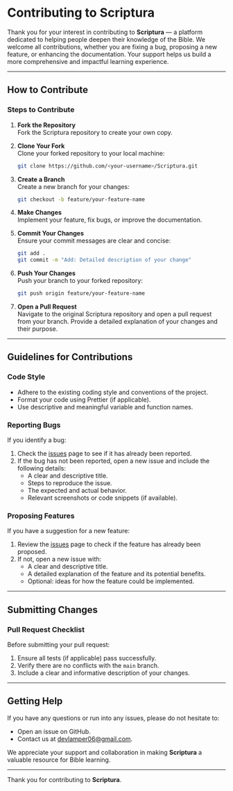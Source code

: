 # Contributing to Scriptura

Thank you for your interest in contributing to **Scriptura** — a platform dedicated to helping people deepen their knowledge of the Bible.
We welcome all contributions, whether you are fixing a bug, proposing a new feature, or enhancing the documentation. Your support helps us build a more comprehensive and impactful learning experience.

---

## How to Contribute

### Steps to Contribute

1. **Fork the Repository**  
   Fork the Scriptura repository to create your own copy.

2. **Clone Your Fork**  
   Clone your forked repository to your local machine:
   ```bash
   git clone https://github.com/<your-username>/Scriptura.git
   ```

3. **Create a Branch**  
   Create a new branch for your changes:
   ```bash
   git checkout -b feature/your-feature-name
   ```

4. **Make Changes**  
   Implement your feature, fix bugs, or improve the documentation.

5. **Commit Your Changes**  
   Ensure your commit messages are clear and concise:
   ```bash
   git add .
   git commit -m "Add: Detailed description of your change"
   ```

6. **Push Your Changes**  
   Push your branch to your forked repository:
   ```bash
   git push origin feature/your-feature-name
   ```

7. **Open a Pull Request**  
   Navigate to the original Scriptura repository and open a pull request from your branch.
   Provide a detailed explanation of your changes and their purpose.

---

## Guidelines for Contributions

### Code Style
- Adhere to the existing coding style and conventions of the project.
- Format your code using Prettier (if applicable).
- Use descriptive and meaningful variable and function names.

### Reporting Bugs
If you identify a bug:
1. Check the [issues](https://github.com/<your-repo>/Scriptura/issues) page to see if it has already been reported.
2. If the bug has not been reported, open a new issue and include the following details:
   - A clear and descriptive title.
   - Steps to reproduce the issue.
   - The expected and actual behavior.
   - Relevant screenshots or code snippets (if available).

### Proposing Features
If you have a suggestion for a new feature:
1. Review the [issues](https://github.com/<your-repo>/Scriptura/issues) page to check if the feature has already been proposed.
2. If not, open a new issue with:
   - A clear and descriptive title.
   - A detailed explanation of the feature and its potential benefits.
   - Optional: ideas for how the feature could be implemented.

---

## Submitting Changes

### Pull Request Checklist
Before submitting your pull request:
1. Ensure all tests (if applicable) pass successfully.
2. Verify there are no conflicts with the `main` branch.
3. Include a clear and informative description of your changes.

---

## Getting Help

If you have any questions or run into any issues, please do not hesitate to:
- Open an issue on GitHub.
- Contact us at [devlamper06@gmail.com](mailto:devlamper06@gmail.com).

We appreciate your support and collaboration in making **Scriptura** a valuable resource for Bible learning.

---

Thank you for contributing to **Scriptura**.

